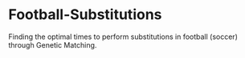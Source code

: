 # Football-Substitutions
Finding the optimal times to perform substitutions in football (soccer) through Genetic Matching.

